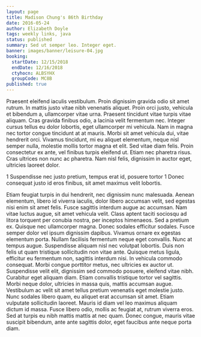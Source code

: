 ```yaml
---
layout: page
title: Madison Chung's 86th Birthday
date: 2016-05-24
author: Elizabeth Doyle
tags: weekly links, java
status: published
summary: Sed ut semper leo. Integer eget.
banner: images/banner/leisure-04.jpg
booking:
  startDate: 12/15/2018
  endDate: 12/16/2018
  ctyhocn: ALBSYHX
  groupCode: MC8B
published: true
---
```

Praesent eleifend iaculis vestibulum. Proin dignissim gravida odio sit amet rutrum. In mattis justo vitae nibh venenatis aliquet. Proin orci justo, vehicula et bibendum a, ullamcorper vitae urna. Praesent tincidunt vitae turpis vitae aliquam. Cras gravida finibus odio, a lacinia velit fermentum nec. Integer cursus tellus eu dolor lobortis, eget ullamcorper mi vehicula. Nam in magna nec tortor congue tincidunt at at mauris. Morbi sit amet vehicula dui, vitae hendrerit orci. Vivamus tincidunt, mi eu aliquet elementum, neque nisl semper nulla, molestie mollis tortor magna et elit. Sed vitae diam felis. Proin consectetur ex ante, vel finibus turpis eleifend ut. Etiam nec pharetra risus. Cras ultrices non nunc ac pharetra. Nam nisl felis, dignissim in auctor eget, ultricies laoreet dolor.

1 Suspendisse nec justo pretium, tempus erat id, posuere tortor
1 Donec consequat justo id eros finibus, sit amet maximus velit lobortis.

Etiam feugiat turpis in dui hendrerit, nec dignissim nunc malesuada. Aenean elementum, libero id viverra iaculis, dolor libero accumsan velit, sed egestas nisi enim sit amet felis. Fusce sagittis interdum augue ac accumsan. Nam vitae luctus augue, sit amet vehicula velit. Class aptent taciti sociosqu ad litora torquent per conubia nostra, per inceptos himenaeos. Sed a pretium ex. Quisque nec ullamcorper magna. Donec sodales efficitur sodales. Fusce semper dolor vel ipsum dignissim dapibus. Vivamus ornare ex egestas elementum porta. Nullam facilisis fermentum neque eget convallis. Nunc at tempus augue. Suspendisse aliquam nisl nec volutpat lobortis. Duis non felis ut quam tristique sollicitudin non vitae ante.
Quisque metus ligula, efficitur eu fermentum non, sagittis interdum nisi. In vehicula commodo consequat. Morbi congue porttitor metus, nec ultricies ex auctor ut. Suspendisse velit elit, dignissim sed commodo posuere, eleifend vitae nibh. Curabitur eget aliquam diam. Etiam convallis tristique tortor vel sagittis. Morbi neque dolor, ultricies in massa quis, mattis accumsan augue. Vestibulum ac velit sit amet tellus pretium venenatis eget molestie justo. Nunc sodales libero quam, eu aliquet erat accumsan sit amet. Etiam vulputate sollicitudin laoreet. Mauris id diam vel leo maximus aliquam dictum id massa. Fusce libero odio, mollis ac feugiat at, rutrum viverra eros. Sed at turpis eu nibh mattis mattis at nec quam. Donec congue, mauris vitae suscipit bibendum, ante ante sagittis dolor, eget faucibus ante neque porta diam.
